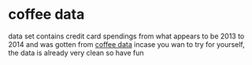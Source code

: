# coffee data

data set contains credit card spendings from what appears to be 2013 to 2014 and was gotten from
[coffee data](https://www.kaggle.com/datasets/thedevastator/analyzing-credit-card-spending-habits-in-india) incase you wan to try for yourself,
the data is already very clean so have fun
